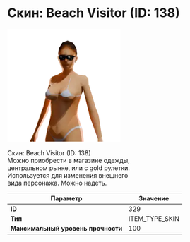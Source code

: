 # Скин: Beach Visitor (ID: 138)

![Item Image](../img/329.webp?raw=true)

Скин: Beach Visitor (ID: 138)<br>Можно приобрести в магазине одежды,<br>центральном рынке, или с gold рулетки.<br>Используется для изменения внешнего<br>вида персонажа. Можно надеть.


| Параметр | Значение |
|----------|----------|
| **ID** | 329 |
| **Тип** | ITEM_TYPE_SKIN |
| **Максимальный уровень прочности** | 100 |


